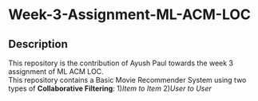# Week-3-Assignment-ML-ACM-LOC

## Description

  This repository is the contribution of Ayush Paul towards the week 3 assignment of ML ACM LOC.  
  This repository contains a Basic Movie Recommender System using two types of **Collaborative Filtering**: 1)*Item to Item*  2)*User to User*

